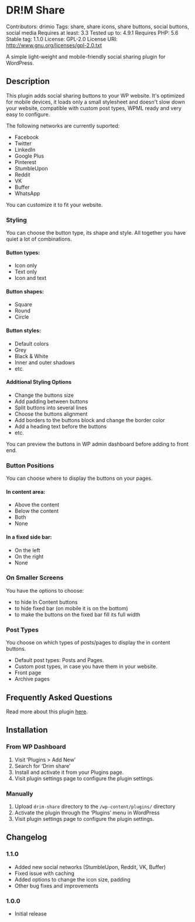 # DR!M Share
Contributors: drimio
Tags: share, share icons, share buttons, social buttons, social media
Requires at least: 3.3
Tested up to: 4.9.1
Requires PHP: 5.6
Stable tag: 1.1.0
License: GPL-2.0
License URI: http://www.gnu.org/licenses/gpl-2.0.txt

A simple light-weight and mobile-friendly social sharing plugin for WordPress.

## Description

This plugin adds social sharing buttons to your WP website.
It's optimized for mobile devices, it loads only a small stylesheet and doesn't slow down your website, compatible with custom post types, WPML ready and very easy to configure.

The following networks are currently suported:
* Facebook
* Twitter
* LinkedIn
* Google Plus
* Pinterest
* StumbleUpon
* Reddit
* VK
* Buffer
* WhatsApp

You can customize it to fit your website.

### Styling

You can choose the button type, its shape and style. All together you have quiet a lot of combinations.

#### Button types:
* Icon only
* Text only
* Icon and text

#### Button shapes:
* Square
* Round
* Circle

#### Button styles:
* Default colors
* Grey
* Black & White
* Inner and outer shadows
* etc.

#### Additional Styling Options
* Change the buttons size
* Add padding between buttons
* Split buttons into several lines
* Choose the buttons alignment
* Add borders to the buttons block and change the border color
* Add a heading text before the buttons
* etc.

You can preview the buttons in WP admin dashboard before adding to front end.

### Button Positions
You can choose where to display the buttons on your pages.

#### In content area:
* Above the content
* Below the content
* Both
* None

#### In a fixed side bar:
* On the left
* On the right
* None

### On Smaller Screens
You have the options to choose:
* to hide In Content buttons
* to hide fixed bar (on mobile it is on the bottom)
* to make the buttons on the fixed bar fill its full width

### Post Types
You choose on which types of posts/pages to display the in content buttons.
* Default post types: Posts and Pages.
* Custom post types, in case you have them in your website.
* Front page
* Archive pages 

## Frequently Asked Questions

Read more about this plugin [here](https://drim.io/drim-share/).


## Installation

### From WP Dashboard
1. Visit ‘Plugins > Add New’
2. Search for ‘Drim share’
3. Install and activate it from your Plugins page.
4. Visit plugin settings page to configure the plugin settings.

### Manually
1. Upload `drim-share` directory to the `/wp-content/plugins/` directory
2. Activate the plugin through the ‘Plugins’ menu in WordPress
3. Visit plugin settings page to configure the plugin settings.


## Changelog

### 1.1.0
* Added new social networks (StumbleUpon, Reddit, VK, Buffer)
* Fixed issue with caching 
* Added options to change the icon size, padding
* Other bug fixes and improvements

### 1.0.0
* Initial release
